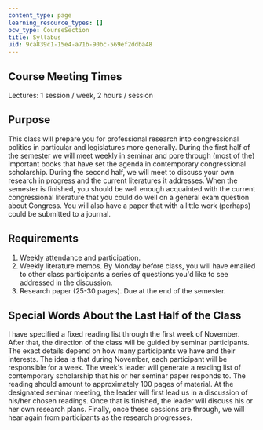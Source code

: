 ```yaml
---
content_type: page
learning_resource_types: []
ocw_type: CourseSection
title: Syllabus
uid: 9ca839c1-15e4-a71b-90bc-569ef2ddba48
---
```


Course Meeting Times
--------------------

Lectures: 1 session / week, 2 hours / session

Purpose
-------

This class will prepare you for professional research into congressional politics in particular and legislatures more generally. During the first half of the semester we will meet weekly in seminar and pore through (most of the) important books that have set the agenda in contemporary congressional scholarship. During the second half, we will meet to discuss your own research in progress and the current literatures it addresses. When the semester is finished, you should be well enough acquainted with the current congressional literature that you could do well on a general exam question about Congress. You will also have a paper that with a little work (perhaps) could be submitted to a journal.

Requirements
------------

1.  Weekly attendance and participation.
2.  Weekly literature memos. By Monday before class, you will have emailed to other class participants a series of questions you'd like to see addressed in the discussion.
3.  Research paper (25-30 pages). Due at the end of the semester.

Special Words About the Last Half of the Class
----------------------------------------------

I have specified a fixed reading list through the first week of November. After that, the direction of the class will be guided by seminar participants. The exact details depend on how many participants we have and their interests. The idea is that during November, each participant will be responsible for a week. The week's leader will generate a reading list of contemporary scholarship that his or her seminar paper responds to. The reading should amount to approximately 100 pages of material. At the designated seminar meeting, the leader will first lead us in a discussion of his/her chosen readings. Once that is finished, the leader will discuss his or her own research plans. Finally, once these sessions are through, we will hear again from participants as the research progresses.